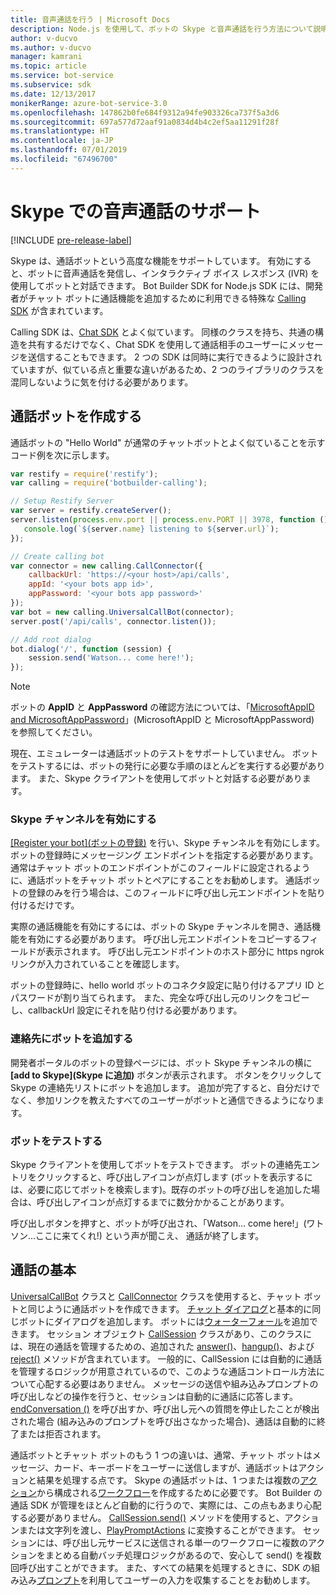 ```yaml
---
title: 音声通話を行う | Microsoft Docs
description: Node.js を使用して、ボットの Skype と音声通話を行う方法について説明します。
author: v-ducvo
ms.author: v-ducvo
manager: kamrani
ms.topic: article
ms.service: bot-service
ms.subservice: sdk
ms.date: 12/13/2017
monikerRange: azure-bot-service-3.0
ms.openlocfilehash: 147862b0fe684f9312a94fe903326ca737f5a3d6
ms.sourcegitcommit: 697a577d72aaf91a0834d4b4c2ef5aa11291f28f
ms.translationtype: HT
ms.contentlocale: ja-JP
ms.lasthandoff: 07/01/2019
ms.locfileid: "67496700"
---
```

# <a name="support-audio-calls-with-skype"></a>Skype での音声通話のサポート

[!INCLUDE [pre-release-label](../includes/pre-release-label-v3.md)]

Skype は、通話ボットという高度な機能をサポートしています。  有効にすると、ボットに音声通話を発信し、インタラクティブ ボイス レスポンス (IVR) を使用してボットと対話できます。  Bot Builder SDK for Node.js SDK には、開発者がチャット ボットに通話機能を追加するために利用できる特殊な [Calling SDK][calling_sdk] が含まれています。   

Calling SDK は、[Chat SDK][chat_sdk] とよく似ています。 同様のクラスを持ち、共通の構造を共有するだけでなく、Chat SDK を使用して通話相手のユーザーにメッセージを送信することもできます。  2 つの SDK は同時に実行できるように設計されていますが、似ている点と重要な違いがあるため、2 つのライブラリのクラスを混同しないように気を付ける必要があります。  

## <a name="create-a-calling-bot"></a>通話ボットを作成する
通話ボットの "Hello World" が通常のチャットボットとよく似ていることを示すコード例を次に示します。 

```javascript
var restify = require('restify');
var calling = require('botbuilder-calling');

// Setup Restify Server
var server = restify.createServer();
server.listen(process.env.port || process.env.PORT || 3978, function () {
   console.log(`${server.name} listening to ${server.url}`); 
});

// Create calling bot
var connector = new calling.CallConnector({
    callbackUrl: 'https://<your host>/api/calls',
    appId: '<your bots app id>',
    appPassword: '<your bots app password>'
});
var bot = new calling.UniversalCallBot(connector);
server.post('/api/calls', connector.listen());

// Add root dialog
bot.dialog('/', function (session) {
    session.send('Watson... come here!');
});
```

> [!NOTE]
> ボットの **AppID** と **AppPassword** の確認方法については、「[MicrosoftAppID and MicrosoftAppPassword](~/bot-service-manage-overview.md#microsoftappid-and-microsoftapppassword)」(MicrosoftAppID と MicrosoftAppPassword) を参照してください。

現在、エミュレーターは通話ボットのテストをサポートしていません。 ボットをテストするには、ボットの発行に必要な手順のほとんどを実行する必要があります。  また、Skype クライアントを使用してボットと対話する必要があります。 

### <a name="enable-the-skype-channel"></a>Skype チャンネルを有効にする
[[Register your bot]\(ボットの登録\)](../bot-service-quickstart-registration.md) を行い、Skype チャンネルを有効にします。 ボットの登録時にメッセージング エンドポイントを指定する必要があります。 通常はチャット ボットのエンドポイントがこのフィールドに設定されるように、通話ボットをチャット ボットとペアにすることをお勧めします。  通話ボットの登録のみを行う場合は、このフィールドに呼び出し元エンドポイントを貼り付けるだけです。  

実際の通話機能を有効にするには、ボットの Skype チャンネルを開き、通話機能を有効にする必要があります。 呼び出し元エンドポイントをコピーするフィールドが表示されます。 呼び出し元エンドポイントのホスト部分に https ngrok リンクが入力されていることを確認します。

ボットの登録時に、hello world ボットのコネクタ設定に貼り付けるアプリ ID とパスワードが割り当てられます。 また、完全な呼び出し元のリンクをコピーし、callbackUrl 設定にそれを貼り付ける必要があります。

### <a name="add-bot-to-contacts"></a>連絡先にボットを追加する
開発者ポータルのボットの登録ページには、ボット Skype チャンネルの横に **[add to Skype]\(Skype に追加\)** ボタンが表示されます。 ボタンをクリックして Skype の連絡先リストにボットを追加します。  追加が完了すると、自分だけでなく、参加リンクを教えたすべてのユーザーがボットと通信できるようになります。

### <a name="test-your-bot"></a>ボットをテストする
Skype クライアントを使用してボットをテストできます。 ボットの連絡先エントリをクリックすると、呼び出しアイコンが点灯します (ボットを表示するには、必要に応じてボットを検索します)。既存のボットの呼び出しを追加した場合は、呼び出しアイコンが点灯するまでに数分かかることがあります。  

呼び出しボタンを押すと、ボットが呼び出され、「Watson… come here!」(ワトソン...ここに来てくれ!) という声が聞こえ、 通話が終了します。

## <a name="calling-basics"></a>通話の基本
[UniversalCallBot](http://docs.botframework.com/node/builder/calling-reference/classes/_botbuilder_d_.universalcallbot) クラスと [CallConnector](http://docs.botframework.com/node/builder/calling-reference/classes/_botbuilder_d_.callconnector) クラスを使用すると、チャット ボットと同じように通話ボットを作成できます。 [チャット ダイアログ](bot-builder-nodejs-manage-conversation-flow.md)と基本的に同じボットにダイアログを追加します。 ボットには[ウォーターフォール](bot-builder-nodejs-prompts.md)を追加できます。 セッション オブジェクト [CallSession](http://docs.botframework.com/node/builder/calling-reference/classes/_botbuilder_d_.callsession) クラスがあり、このクラスには、現在の通話を管理するための、追加された [answer()](http://docs.botframework.com/node/builder/calling-reference/classes/_botbuilder_d_.callsession#answer)、[hangup()](http://docs.botframework.com/node/builder/calling-reference/classes/_botbuilder_d_.callsession#hangup)、および [reject()](http://docs.botframework.com/node/builder/calling-reference/classes/_botbuilder_d_.callsession#reject) メソッドが含まれています。 一般的に、CallSession には自動的に通話を管理するロジックが用意されているので、このような通話コントロール方法について心配する必要はありません。 メッセージの送信や組み込みプロンプトの呼び出しなどの操作を行うと、セッションは自動的に通話に応答します。 [endConversation ()](http://docs.botframework.com/node/builder/calling-reference/classes/_botbuilder_d_.callsession#endconversation) を呼び出すか、呼び出し元への質問を停止したことが検出された場合 (組み込みのプロンプトを呼び出さなかった場合)、通話は自動的に終了または拒否されます。

通話ボットとチャット ボットのもう 1 つの違いは、通常、チャット ボットはメッセージ、カード、キーボードをユーザーに送信しますが、通話ボットはアクションと結果を処理する点です。 Skype の通話ボットは、1 つまたは複数の[アクション](http://docs.botframework.com/node/builder/calling-reference/interfaces/_botbuilder_d_.iaction)から構成される[ワークフロー](http://docs.botframework.com/node/builder/calling-reference/interfaces/_botbuilder_d_.iworkflow)を作成するために必要です。  Bot Builder の通話 SDK が管理をほとんど自動的に行うので、実際には、この点もあまり心配する必要がありません。 [CallSession.send()](http://docs.botframework.com/node/builder/calling-reference/classes/_botbuilder_d_.callsession#send) メソッドを使用すると、アクションまたは文字列を渡し、[PlayPromptActions](http://docs.botframework.com/node/builder/calling-reference/classes/_botbuilder_d_.playpromptaction) に変換することができます。  セッションには、呼び出し元サービスに送信される単一のワークフローに複数のアクションをまとめる自動バッチ処理ロジックがあるので、安心して send() を複数回呼び出すことができます。  また、すべての結果を処理するときに、SDK の組み込み[プロンプト](bot-builder-nodejs-prompts.md)を利用してユーザーの入力を収集することをお勧めします。  

[calling_sdk]: http://docs.botframework.com/node/builder/calling-reference/modules/_botbuilder_d_
[chat_sdk]: http://docs.botframework.com/node/builder/chat-reference/modules/_botbuilder_d_

